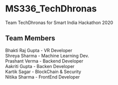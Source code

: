 # MS336_TechDhronas
Team TechDhronas for Smart India Hackathon 2020

## Team Members
Bhakti Raj Gupta - VR Developer<br>
Shreya Sharma - Machine Learning Dev.<br>
Prashant Verma - Backend Developer<br>
Aakriti Gupta - Backen Developer<br>
Kartik Sagar - BlockChain & Security<br>
Nitika Sharma - FrontEnd Developer<br>
